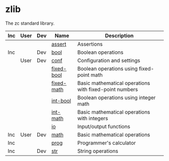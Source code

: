 # zlib

The zc standard library.

| Inc | User | Dev | Name                           | Description
|-----|------|-----|--------------------------------|------------------
|     |      |     | [assert](zlib/assert.md)       | Assertions
| Inc |      | Dev | [bool](zlib/bool.md)           | Boolean operations
|     | User | Dev | [conf](zlib/conf.md)           | Configuration and settings
|     |      |     | [fixed-bool](zlib/fix-bool.md) | Boolean operations using fixed-point math
|     |      |     | [fixed-math](zlib/fix-math.md) | Basic mathematical operations with fixed-point numbers
|     |      |     | [int-bool](zlib/int-bool.md)   | Boolean operations using integer math
|     |      |     | [int-math](zlib/int-math.md)   | Basic mathematical operations with integers
|     |      |     | [io](zlib/io.md)               | Input/output functions
| Inc | User | Dev | [math](zlib/math.md)           | Basic mathematical operations
| Inc |      |     | [prog](zlib/prog.md)           | Programmer's calculator
| Inc |      | Dev | [str](zlib/str.md)             | String operations
